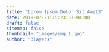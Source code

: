 ```yaml
---
title: "Lorem Ipsum Dolor Sit Amet3"
date: 2019-07-21T15:23:57-04:00
draft: false
sitemap: false
thumbnail: "images/img_1.jpg"
author: "3layers"
---
```


